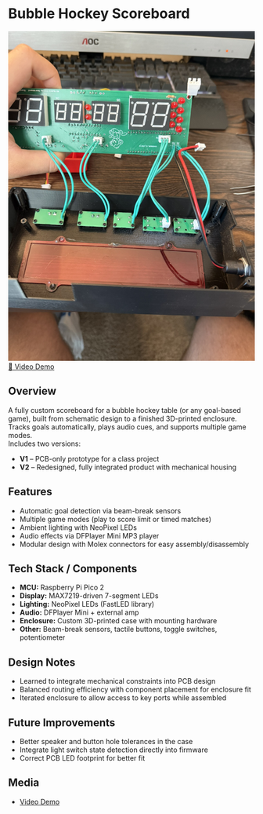 # Bubble Hockey Scoreboard

![Bubble Hockey Scoreboard](PCB_Bubble.JPEG)  
[🎥 Video Demo](https://youtu.be/nwzQTY0Y3hk)

## Overview
A fully custom scoreboard for a bubble hockey table (or any goal-based game), built from schematic design to a finished 3D-printed enclosure. Tracks goals automatically, plays audio cues, and supports multiple game modes.  
Includes two versions:
- **V1** – PCB-only prototype for a class project
- **V2** – Redesigned, fully integrated product with mechanical housing

## Features
- Automatic goal detection via beam-break sensors
- Multiple game modes (play to score limit or timed matches)
- Ambient lighting with NeoPixel LEDs
- Audio effects via DFPlayer Mini MP3 player
- Modular design with Molex connectors for easy assembly/disassembly

## Tech Stack / Components
- **MCU:** Raspberry Pi Pico 2
- **Display:** MAX7219-driven 7-segment LEDs
- **Lighting:** NeoPixel LEDs (FastLED library)
- **Audio:** DFPlayer Mini + external amp
- **Enclosure:** Custom 3D-printed case with mounting hardware
- **Other:** Beam-break sensors, tactile buttons, toggle switches, potentiometer

## Design Notes
- Learned to integrate mechanical constraints into PCB design
- Balanced routing efficiency with component placement for enclosure fit
- Iterated enclosure to allow access to key ports while assembled

## Future Improvements
- Better speaker and button hole tolerances in the case
- Integrate light switch state detection directly into firmware
- Correct PCB LED footprint for better fit

## Media
- [Video Demo](https://youtu.be/nwzQTY0Y3hk)
